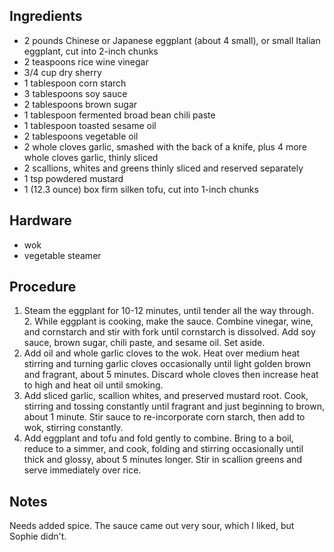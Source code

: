 ## Ingredients

- 2 pounds Chinese or Japanese eggplant (about 4 small), or small Italian eggplant, cut into 2-inch chunks
- 2 teaspoons rice wine vinegar
- 3/4 cup dry sherry
- 1 tablespoon corn starch
- 3 tablespoons soy sauce
- 2 tablespoons brown sugar
- 1 tablespoon fermented broad bean chili paste
- 1 tablespoon toasted sesame oil
- 2 tablespoons vegetable oil
- 2 whole cloves garlic, smashed with the back of a knife, plus 4 more whole cloves garlic, thinly sliced
- 2 scallions, whites and greens thinly sliced and reserved separately
- 1 tsp powdered mustard
- 1 (12.3 ounce) box firm silken tofu, cut into 1-inch chunks

## Hardware

- wok
- vegetable steamer

## Procedure

1. Steam the eggplant for 10-12 minutes, until tender all the way through.
 2. While eggplant is cooking, make the sauce. Combine vinegar, wine, and cornstarch and stir with fork until cornstarch is dissolved. Add soy sauce, brown sugar, chili paste, and sesame oil. Set aside.  
3. Add oil and whole garlic cloves to the wok. Heat over medium heat stirring and turning garlic cloves occasionally until light golden brown and fragrant, about 5 minutes. Discard whole cloves then increase heat to high and heat oil until smoking. 
4. Add sliced garlic, scallion whites, and preserved mustard root. Cook, stirring and tossing constantly until fragrant and just beginning to brown, about 1 minute. Stir sauce to re-incorporate corn starch, then add to wok, stirring constantly. 
5. Add eggplant and tofu and fold gently to combine. Bring to a boil, reduce to a simmer, and cook, folding and stirring occasionally until thick and glossy, about 5 minutes longer. Stir in scallion greens and serve immediately over rice. 

## Notes

Needs added spice. The sauce came out very sour, which I liked, but Sophie didn't.
